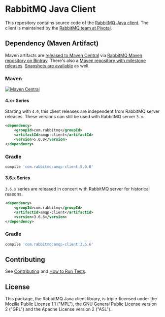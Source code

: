 # RabbitMQ Java Client

This repository contains source code of the [RabbitMQ Java client](http://www.rabbitmq.com/api-guide.html).
The client is maintained by the [RabbitMQ team at Pivotal](http://github.com/rabbitmq/).


## Dependency (Maven Artifact)

Maven artifacts are [released to Maven Central](http://search.maven.org/#search%7Cga%7C1%7Cg%3Acom.rabbitmq%20a%3Aamqp-client)
via [RabbitMQ Maven repository on Bintray](https://bintray.com/rabbitmq/maven). There's also
a [Maven repository with milestone releases](https://bintray.com/rabbitmq/maven-milestones). [Snapshots are available](https://oss.sonatype.org/content/repositories/snapshots/com/rabbitmq/amqp-client/) as well.

### Maven

[![Maven Central](https://maven-badges.herokuapp.com/maven-central/com.rabbitmq/amqp-client/badge.svg)](https://maven-badges.herokuapp.com/maven-central/com.rabbitmq/amqp-client)

#### 4.x+ Series

Starting with `4.0`, this client releases are independent from RabbitMQ server releases.
These versions can still be used with RabbitMQ server `3.x`.

``` xml
<dependency>
    <groupId>com.rabbitmq</groupId>
    <artifactId>amqp-client</artifactId>
    <version>5.0.0</version>
</dependency>
```

### Gradle

``` groovy
compile 'com.rabbitmq:amqp-client:5.0.0'
```

#### 3.6.x Series

`3.6.x` series are released in concert with RabbitMQ server for historical reasons.

``` xml
<dependency>
    <groupId>com.rabbitmq</groupId>
    <artifactId>amqp-client</artifactId>
    <version>3.6.6</version>
</dependency>
```

### Gradle

``` groovy
compile 'com.rabbitmq:amqp-client:3.6.6'
```


## Contributing

See [Contributing](./CONTRIBUTING.md) and [How to Run Tests](./RUNNING_TESTS.md).


## License

This package, the RabbitMQ Java client library, is triple-licensed under
the Mozilla Public License 1.1 ("MPL"), the GNU General Public License
version 2 ("GPL") and the Apache License version 2 ("ASL").
